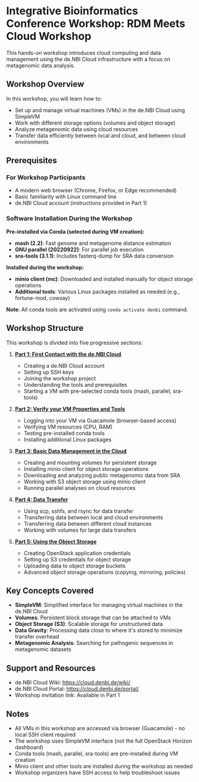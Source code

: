 # Integrative Bioinformatics Conference Workshop: RDM Meets Cloud Workshop

This hands-on workshop introduces cloud computing and data management using the de.NBI Cloud infrastructure with a focus on metagenomic data analysis.

## Workshop Overview

In this workshop, you will learn how to:
- Set up and manage virtual machines (VMs) in the de.NBI Cloud using SimpleVM
- Work with different storage options (volumes and object storage)
- Analyze metagenomic data using cloud resources
- Transfer data efficiently between local and cloud, and between cloud environments

## Prerequisites

### For Workshop Participants
- A modern web browser (Chrome, Firefox, or Edge recommended)
- Basic familiarity with Linux command line
- de.NBI Cloud account (instructions provided in Part 1)

### Software Installation During the Workshop

**Pre-installed via Conda (selected during VM creation):**
- **mash (2.2)**: Fast genome and metagenome distance estimation
- **GNU parallel (20220922)**: For parallel job execution
- **sra-tools (3.1.1)**: Includes fasterq-dump for SRA data conversion

**Installed during the workshop:**
- **minio client (mc)**: Downloaded and installed manually for object storage operations
- **Additional tools**: Various Linux packages installed as needed (e.g., fortune-mod, cowsay)

**Note**: All conda tools are activated using `conda activate denbi` command.

## Workshop Structure

This workshop is divided into five progressive sections:

1. **[Part 1: First Contact with the de.NBI Cloud](Part1.md)**
   - Creating a de.NBI Cloud account
   - Setting up SSH keys
   - Joining the workshop project
   - Understanding the tools and prerequisites
   - Starting a VM with pre-selected conda tools (mash, parallel, sra-tools)

2. **[Part 2: Verify your VM Properties and Tools](Part2.md)**
   - Logging into your VM via Guacamole (browser-based access)
   - Verifying VM resources (CPU, RAM)
   - Testing pre-installed conda tools
   - Installing additional Linux packages

3. **[Part 3: Basic Data Management in the Cloud](Part3.md)**
   - Creating and mounting volumes for persistent storage
   - Installing minio client for object storage operations
   - Downloading and analyzing public metagenomic data from SRA
   - Working with S3 object storage using minio client
   - Running parallel analyses on cloud resources

4. **[Part 4: Data Transfer](Part4.md)**
   - Using scp, sshfs, and rsync for data transfer
   - Transferring data between local and cloud environments
   - Transferring data between different cloud instances
   - Working with volumes for large data transfers

5. **[Part 5: Using the Object Storage](Part5.md)**
   - Creating OpenStack application credentials
   - Setting up S3 credentials for object storage
   - Uploading data to object storage buckets
   - Advanced object storage operations (copying, mirroring, policies)

## Key Concepts Covered

- **SimpleVM**: Simplified interface for managing virtual machines in the de.NBI Cloud
- **Volumes**: Persistent block storage that can be attached to VMs
- **Object Storage (S3)**: Scalable storage for unstructured data
- **Data Gravity**: Processing data close to where it's stored to minimize transfer overhead
- **Metagenomic Analysis**: Searching for pathogenic sequences in metagenomic datasets

## Support and Resources

- de.NBI Cloud Wiki: <https://cloud.denbi.de/wiki/>
- de.NBI Cloud Portal: <https://cloud.denbi.de/portal/>
- Workshop invitation link: Available in Part 1

## Notes

- All VMs in this workshop are accessed via browser (Guacamole) - no local SSH client required
- The workshop uses SimpleVM interface (not the full OpenStack Horizon dashboard)
- Conda tools (mash, parallel, sra-tools) are pre-installed during VM creation
- Minio client and other tools are installed during the workshop as needed
- Workshop organizers have SSH access to help troubleshoot issues 

